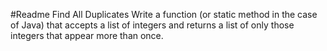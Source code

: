#Readme
Find All Duplicates
Write a function (or static method in the case of Java) that accepts a list of integers and returns a list of only those integers that appear more than once.

